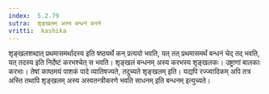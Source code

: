 ```yaml
---
index:  5.2.79
sutra:  शृङ्खलम् अस्य बन्धनं करभे
vritti:  kashika 
---
```


शृङ्खलशब्दात् प्रथमासमर्थादस्य इति षष्ठ्यर्थे कन् प्रत्ययो भवति, यत् तत् प्रथमासमर्थं बन्धनं चेद् तद् भवति, यत् तदस्य इति निर्देष्टं करभश्चेत् स भवति। शृङ्खलं बन्धनम् अस्य करभस्य शृङ्खलकः। उष्ट्राणां बालकाः करभाः। तेषां काष्ठमयं पाशकं पादे व्यातिषज्यते, तदुच्यते शृङ्खलम् इति। यद्यपि रज्ज्वादिकम् अपि तत्र अस्ति तथापि शृङ्खलम् अस्य अस्वतन्त्रीकरणे भवति साधनम् इति बन्धनम् इत्युच्यते।

